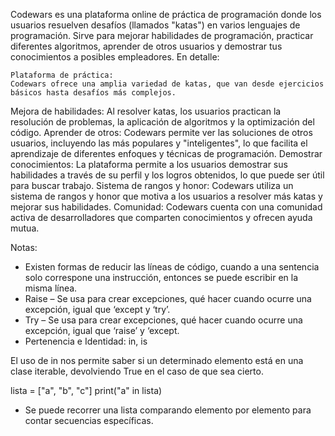 Codewars es una plataforma online de práctica de programación donde los usuarios resuelven desafíos (llamados "katas") en varios lenguajes de programación. Sirve para mejorar habilidades de programación, practicar diferentes algoritmos, aprender de otros usuarios y demostrar tus conocimientos a posibles empleadores. 
En detalle:

    Plataforma de práctica:
    Codewars ofrece una amplia variedad de katas, que van desde ejercicios básicos hasta desafíos más complejos. 

Mejora de habilidades:
Al resolver katas, los usuarios practican la resolución de problemas, la aplicación de algoritmos y la optimización del código. 
Aprender de otros:
Codewars permite ver las soluciones de otros usuarios, incluyendo las más populares y "inteligentes", lo que facilita el aprendizaje de diferentes enfoques y técnicas de programación. 
Demostrar conocimientos:
La plataforma permite a los usuarios demostrar sus habilidades a través de su perfil y los logros obtenidos, lo que puede ser útil para buscar trabajo. 
Sistema de rangos y honor:
Codewars utiliza un sistema de rangos y honor que motiva a los usuarios a resolver más katas y mejorar sus habilidades. 
Comunidad:
Codewars cuenta con una comunidad activa de desarrolladores que comparten conocimientos y ofrecen ayuda mutua. 


Notas: 
- Existen formas de reducir las líneas de código, cuando a una sentencia solo correspone una instrucción, entonces se puede escribir en la misma línea.
- Raise – Se usa para crear excepciones, qué hacer cuando ocurre una excepción, igual que ‘except y ‘try’.
- Try – Se usa para crear excepciones, qué hacer cuando ocurre una excepción, igual que ‘raise’ y ‘except.
- Pertenencia e Identidad: in, is

El uso de in nos permite saber si un determinado elemento está en una clase iterable, devolviendo True en el caso de que sea cierto.

lista = ["a", "b", "c"]
print("a" in lista)
- Se puede recorrer una lista comparando elemento por elemento para contar secuencias específicas.
